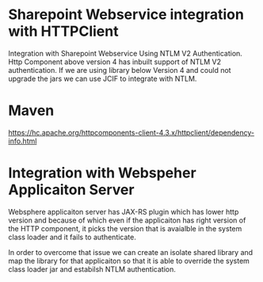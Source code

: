 Sharepoint Webservice integration with HTTPClient
=================================================

Integration with Sharepoint Webservice Using NTLM V2 Authentication. Http Component above version 4 has inbuilt support of NTLM V2 authentication. 
If we are using library below Version 4 and could not upgrade the jars we can use JCIF to integrate with NTLM.


Maven
==========
https://hc.apache.org/httpcomponents-client-4.3.x/httpclient/dependency-info.html


Integration with Webspeher Applicaiton Server
=============================================
 Websphere applicaiton server has JAX-RS plugin which has lower http version and because of which even if the applicaiton has right version of the HTTP component, it picks the version that is avaialble in the system class loader and it fails to authenticate.
 
 In order to overcome that issue we can create an isolate shared library and map the library for that applicaiton so that it is able to override the system class loader jar and estabilsh NTLM authentication.








